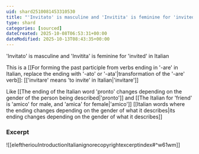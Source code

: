 ```yaml
---
uid: shard2510081453310530
title: "'Invitato' is masculine and 'Invitita' is feminine for 'invited' in Italian"
type: shard
categories: [sourced]
dateCreated: 2025-10-08T06:53:31+00:00
dateModified: 2025-10-13T08:43:35+00:00
---
```

'Invitato' is masculine and 'Invitita' is feminine for 'invited' in Italian

This is a [[For forming the past participle from verbs ending in '-are' in Italian, replace the ending with '-ato' or '-ata'|transformation of the '-are' verb]]: [['invitare' means 'to invite' in Italian|'invitare']]

Like [[The ending of the Italian word 'pronto' changes depending on the gender of the person being described|'pronto']] and [[The Italian for 'friend' is 'amico' for male, and 'amica' for female|'amico']] [[Italian words where the ending changes depending on the gender of what it describes|its ending changes depending on the gender of what it describes]]
### Excerpt
![[eleftheriouIntroductionItalianignorecopyrightexcerptindex#^w61wm]]